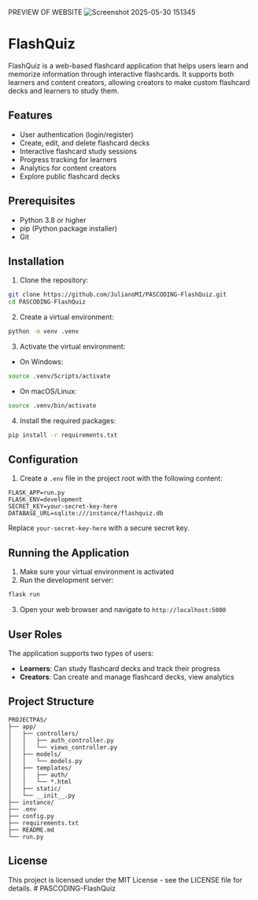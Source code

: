 PREVIEW OF WEBSITE
![Screenshot 2025-05-30 151345](https://github.com/user-attachments/assets/998cfed4-1fe0-4032-af4f-8c1b1a3cdac5)

# FlashQuiz

FlashQuiz is a web-based flashcard application that helps users learn and memorize information through interactive flashcards. It supports both learners and content creators, allowing creators to make custom flashcard decks and learners to study them.

## Features

- User authentication (login/register)
- Create, edit, and delete flashcard decks
- Interactive flashcard study sessions
- Progress tracking for learners
- Analytics for content creators
- Explore public flashcard decks

## Prerequisites

- Python 3.8 or higher
- pip (Python package installer)
- Git

## Installation

1. Clone the repository:
```bash
git clone https://github.com/JulianoMI/PASCODING-FlashQuiz.git
cd PASCODING-FlashQuiz
```

2. Create a virtual environment:
```bash
python -m venv .venv
```

3. Activate the virtual environment:
- On Windows:
```bash
source .venv/Scripts/activate
```
- On macOS/Linux:
```bash
source .venv/bin/activate
```

4. Install the required packages:
```bash
pip install -r requirements.txt
```

## Configuration

1. Create a `.env` file in the project root with the following content:
```
FLASK_APP=run.py
FLASK_ENV=development
SECRET_KEY=your-secret-key-here
DATABASE_URL=sqlite:///instance/flashquiz.db
```

Replace `your-secret-key-here` with a secure secret key.

## Running the Application

1. Make sure your virtual environment is activated
2. Run the development server:
```bash
flask run
```
3. Open your web browser and navigate to `http://localhost:5000`

## User Roles

The application supports two types of users:
- **Learners**: Can study flashcard decks and track their progress
- **Creators**: Can create and manage flashcard decks, view analytics

## Project Structure

```
PROJECTPAS/
├── app/
│   ├── controllers/
│   │   ├── auth_controller.py
│   │   └── views_controller.py
│   ├── models/
│   │   └── models.py
│   ├── templates/
│   │   ├── auth/
│   │   └── *.html
│   ├── static/
│   └── __init__.py
├── instance/
├── .env
├── config.py
├── requirements.txt
├── README.md
└── run.py
```



## License

This project is licensed under the MIT License - see the LICENSE file for details. # PASCODING-FlashQuiz
